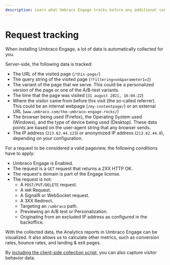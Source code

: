 ```yaml
---
description: Learn what Umbraco Engage tracks before any additional configuration is added.
---
```


# Request tracking

When installing Umbraco Engage, a lot of data is automatically collected for you.

Server-side, the following data is tracked:

* The URL of the visited page (`/this-page/`)
* The query string of the visited page (`?filtering=on&parameter1=2`)
* The variant of the page that we serve. This could be a personalized version of the page or one of the A/B-test variants.
* The time that the page was visited (`31 august 2021, 16:04:22`)
* Where the visitor came from before this visit (the so-called referrer). This could be an internal webpage (`/my-contentpage/`) or an external URL (`www.umbraco.com/the-umbraco-engage-rocks/`)
* The browser being used (Firefox), the Operating System used (Windows), and the type of device being used (Desktop). These data points are based on the user-agent string that any browser sends.
* The IP address (`213.62.44.123`) or anonymized IP address (`213.62.44.0`), depending on your configuration.

For a request to be considered a valid pageview, the following conditions have to apply:

* Umbraco Engage is Enabled.
* The request is a `GET` request that returns a 2XX HTTP OK.
* The request's domain is part of the Engage license.
* The request is not:
  * A `POST/PUT/DELETE` request.
  * A `XHR` Request.
  * A SignalR or WebSocket request.
  * A 3XX Redirect.
  * Targeting an `/umbraco` path.
  * Previewing an A/B test or Personalization.
  * Originating from an excluded IP address as configured in the backoffice.

With the collected data, the Analytics reports in Umbraco Engage can be visualized. It also allows us to calculate other metrics, such as conversion rates, bounce rates, and landing & exit pages.

By [including the client-side collection script](client-side-events-and-additional-javascript-files/additional-measurements-with-the-analytics-scripts.md), you can also capture visitor behavior data.
